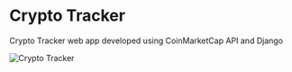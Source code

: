# Crypto Tracker
Crypto Tracker web app developed using CoinMarketCap API and Django

![Crypto Tracker](https://user-images.githubusercontent.com/53315150/149244458-9c1bfb59-2dc8-490c-9af0-4ed38ad4d9b2.png)
